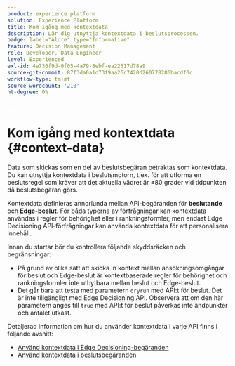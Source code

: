 ```yaml
---
product: experience platform
solution: Experience Platform
title: Kom igång med kontextdata
description: Lär dig utnyttja kontextdata i beslutsprocessen.
badge: label="Äldre" type="Informative"
feature: Decision Management
role: Developer, Data Engineer
level: Experienced
exl-id: 4e736f9d-0f05-4a79-8ebf-ea22517d78a9
source-git-commit: 87f3da0a1d73f9aa26c7420d260778286bacdf0c
workflow-type: tm+mt
source-wordcount: '210'
ht-degree: 0%

---
```


# Kom igång med kontextdata {#context-data}

Data som skickas som en del av beslutsbegäran betraktas som kontextdata. Du kan utnyttja kontextdata i beslutsmotorn, t.ex. för att utforma en beslutsregel som kräver att det aktuella vädret är ≥80 grader vid tidpunkten då beslutsbegäran görs.

Kontextdata definieras annorlunda mellan API-begäranden för **beslutande** och **Edge-beslut**. För båda typerna av förfrågningar kan kontextdata användas i regler för behörighet eller i rankningsformler, men endast Edge Decisioning API-förfrågningar kan använda kontextdata för att personalisera innehåll.

Innan du startar bör du kontrollera följande skyddsräcken och begränsningar:

* På grund av olika sätt att skicka in kontext mellan ansökningsomgångar för beslut och Edge-beslut är kontextbaserade regler för behörighet och rankningsformler inte utbytbara mellan beslut och Edge-beslut.
* Det går bara att testa med parametern `dryrun` med API:t för beslut. Det är inte tillgängligt med Edge Decisioning API. Observera att om den här parametern anges till `true` med API:t för beslut påverkas inte ändpunkter och antalet utkast.

Detaljerad information om hur du använder kontextdata i varje API finns i följande avsnitt:

* [Använd kontextdata i Edge Decisioning-begäranden](context-data-edge.md)
* [Använd kontextdata i beslutsbegäranden](context-data-decisioning.md)
